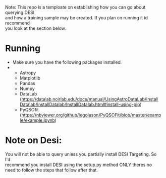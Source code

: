 Note: This repo is a temploate on establishing how you can go about querying DESI <br/>
and how a training sample may be created. If you plan on running it id recommend <br/>
you look at the section below. <br/>

# Running
* Make sure you have the following packages installed.
* * Astropy
  * Matplotlib
  * Pandas
  * Numpy
  * DataLab (https://datalab.noirlab.edu/docs/manual/UsingAstroDataLab/InstallDatalab/InstallDatalab/InstallDatalab.html#install-using-pip)
  * PyQSOfit (https://nbviewer.org/github/legolason/PyQSOFit/blob/master/example/example.ipynb)
 
# Note on Desi:
You will not be able to query unless you partially install DESI Targeting. So I'd <br/>
recommend you install DESI using the setup.py method ONLY theres no need to follow the steps that follow after that.
